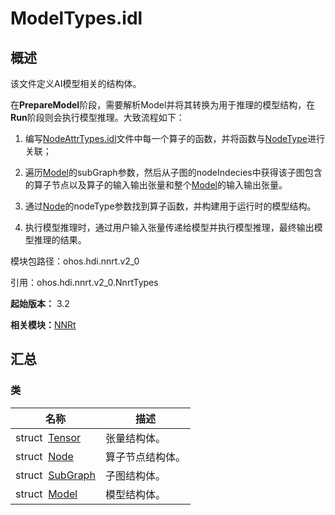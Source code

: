 # ModelTypes.idl


## 概述

该文件定义AI模型相关的结构体。

在**PrepareModel**阶段，需要解析Model并将其转换为用于推理的模型结构，在**Run**阶段则会执行模型推理。大致流程如下：

1. 编写[NodeAttrTypes.idl](_node_attr_types_8idl_v20.md)文件中每一个算子的函数，并将函数与[NodeType](_n_n_rt_v20.md#nodetype)进行关联；

2. 遍历[Model](_model_v20.md)的subGraph参数，然后从子图的nodeIndecies中获得该子图包含的算子节点以及算子的输入输出张量和整个[Model](_model_v20.md)的输入输出张量。

3. 通过[Node](_node_v20.md)的nodeType参数找到算子函数，并构建用于运行时的模型结构。

4. 执行模型推理时，通过用户输入张量传递给模型并执行模型推理，最终输出模型推理的结果。

模块包路径：ohos.hdi.nnrt.v2_0

引用：ohos.hdi.nnrt.v2_0.NnrtTypes

**起始版本：** 3.2

**相关模块：**[NNRt](_n_n_rt_v20.md)


## 汇总


### 类

| 名称 | 描述 | 
| -------- | -------- |
| struct&nbsp;&nbsp;[Tensor](_tensor_v20.md) | 张量结构体。  | 
| struct&nbsp;&nbsp;[Node](_node_v20.md) | 算子节点结构体。  | 
| struct&nbsp;&nbsp;[SubGraph](_sub_graph_v20.md) | 子图结构体。  | 
| struct&nbsp;&nbsp;[Model](_model_v20.md) | 模型结构体。  | 
